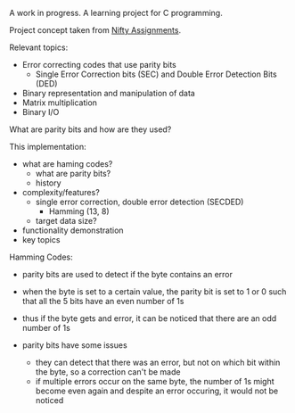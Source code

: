 A work in progress. A learning project for C programming.

Project concept taken from [Nifty Assignments](http://nifty.stanford.edu/2011/hansen-hamming-codes/).


Relevant topics:
  - Error correcting codes that use parity bits
    - Single Error Correction bits (SEC) and Double Error Detection Bits (DED)
  - Binary representation and manipulation of data
  - Matrix multiplication
  - Binary I/O


What are parity bits and how are they used?



This implementation:



- what are haming codes?
  - what are parity bits?
  - history
- complexity/features?
  - single error correction, double error detection (SECDED)
    - Hamming (13, 8)
  - target data size?
- functionality demonstration
- key topics



Hamming Codes:

- parity bits are used to detect if the byte contains an error
- when the byte is set to a certain value, the parity bit is set to 1 or 0 such that all the 5 bits have an even number of 1s
- thus if the byte gets and error, it can be noticed that there are an odd number of 1s

- parity bits have some issues
  - they can detect that there was an error, but not on which bit within the byte, so a correction can't be made
  - if multiple errors occur on the same byte, the number of 1s might become even again and despite an error occuring, it would not be noticed
  

